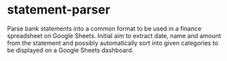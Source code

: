 # statement-parser
Parse bank statements into a common format to be used in a finance spreadsheet on Google Sheets. Initial aim to extract date, name and amount from the statement and possibly automatically sort into given categories to be displayed on a Google Sheets dashboard.
